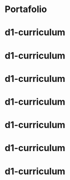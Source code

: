 # Portafolio
# d1-curriculum
# d1-curriculum
# d1-curriculum
# d1-curriculum
# d1-curriculum
# d1-curriculum
# d1-curriculum
